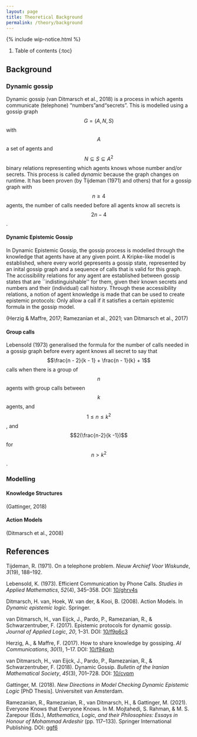 ```yaml
---
layout: page
title: Theoretical Background
permalink: /theory/background
---
```


{% include wip-notice.html %}

1. Table of contents
{:toc}

## Background

### Dynamic gossip

Dynamic gossip (van Ditmarsch et al., 2018) is a process in which agents
communicate (telephone) “numbers”and“secrets”. This is modelled using a gossip
graph $$G = (A,N,S)$$ with $$A$$ a set of agents and $$N \subseteq S \subseteq
A^2$$ binary relations representing which agents knows whose number and/or
secrets. This process is called _dynamic_ because the graph changes on runtime.
It has been proven (by Tijdeman (1971) and others) that for a gossip graph with $$n \geq 4$$ agents, the number
of calls needed before all agents know all secrets is $$2n - 4$$.

#### Dynamic Epistemic Gossip

In Dynamic Epistemic Gossip, the gossip process is modelled through the knowledge that agents have at any given point. A Kripke-like model is established, where every world gepresents a gossip state, represented by an inital gossip graph and a sequence of calls that is valid for this graph. The accissibility relations for any agent are established between gossip states that are ``indistinguishable'' for them, given their known secrets and numbers and their (individual) call history. Through these accessibility relations, a notion of agent knowledge is made that can be used to create epistemic protocols: Only allow a call if it satisfies a certain epistemic formula in the gossip model. 

(Herzig & Maffre, 2017; Ramezanian et al., 2021; van Ditmarsch et al., 2017)

#### Group calls

Lebensold (1973) generalised the formula for the number of calls needed in a
gossip graph before every agent knows all secret to say that $$\frac{n - 2}{k -
1} + \frac{n - 1}{k} + 1$$ calls when there is a group of $$n$$ agents with
group calls between $$k$$ agents, and $$1 \leq n \leq k^2$$, and
$$2(\frac{n-2}{k -1})$$ for $$n > k^2$$.

### Modelling

#### Knowledge Structures

(Gattinger, 2018)

#### Action Models

(Ditmarsch et al., 2008)

## References

Tijdeman, R. (1971). On a telephone problem. _Nieuw Archief Voor Wiskunde_,
_3_(19), 188–192.

Lebensold, K. (1973). Efficient Communication by Phone Calls. _Studies in Applied
Mathematics_, _52_(4), 345–358. DOI: [10/ghrv4s](https://doi.org/10/ghrv4s)

Ditmarsch, H. van, Hoek, W. van der, & Kooi, B. (2008). Action Models. In
_Dynamic epistemic logic_. Springer.

van Ditmarsch, H., van Eijck, J., Pardo, P., Ramezanian, R., & Schwarzentruber,
F. (2017). Epistemic protocols for dynamic gossip. _Journal of Applied Logic_, _20_,
1–31. DOI: [10/f9p6c3](https://doi.org/10/f9p6c3)

Herzig, A., & Maffre, F. (2017). How to share knowledge by gossiping. _AI
Communications_, _30_(1), 1–17. DOI: [10/f94qxh](https://doi.org/10/f94qxh)

van Ditmarsch, H., van Eijck, J., Pardo, P., Ramezanian, R., & Schwarzentruber,
F. (2018). Dynamic Gossip. _Bulletin of the Iranian Mathematical Society_, _45_(3),
701–728. DOI: [10/cvpm](https://doi.org/10/cvpm)

Gattinger, M. (2018). _New Directions in Model Checking Dynamic Epistemic Logic_
[PhD Thesis]. Universiteit van Amsterdam.

Ramezanian, R., Ramezanian, R., van Ditmarsch, H., & Gattinger, M. (2021).
Everyone Knows that Everyone Knows. In M. Mojtahedi, S. Rahman, & M. S. Zarepour
(Eds.), _Mathematics, Logic, and their Philosophies: Essays in Honour of Mohammad
Ardeshir_ (pp. 117–133). Springer International Publishing.
DOI: [ggf6](https://doi.org/ggf6)
